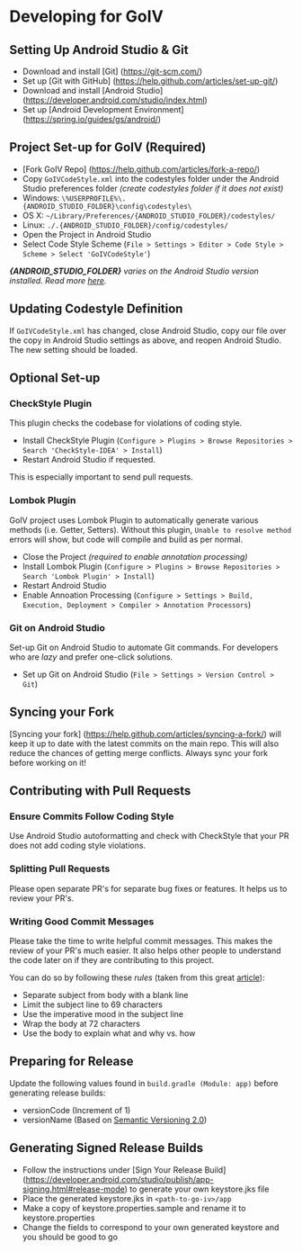 # Developing for GoIV

## Setting Up Android Studio & Git
* Download and install [Git] (https://git-scm.com/)
* Set up [Git with GitHub] (https://help.github.com/articles/set-up-git/)
* Download and install [Android Studio] (https://developer.android.com/studio/index.html)
* Set up [Android Development Environment] (https://spring.io/guides/gs/android/)

## Project Set-up for GoIV (Required)
* [Fork GoIV Repo] (https://help.github.com/articles/fork-a-repo/)
* Copy `GoIVCodeStyle.xml` into the codestyles folder under the Android Studio preferences folder *(create codestyles folder if it does not exist)*
 *  Windows: `\%USERPROFILE%\.{ANDROID_STUDIO_FOLDER}\config\codestyles\`
 *  OS X: `~/Library/Preferences/{ANDROID_STUDIO_FOLDER}/codestyles/`
 *  Linux: `./.{ANDROID_STUDIO_FOLDER}/config/codestyles/`
* Open the Project in Android Studio
* Select Code Style Scheme (`File > Settings > Editor > Code Style > Scheme > Select 'GoIVCodeStyle'`)

*__{ANDROID_STUDIO_FOLDER}__ varies on the Android Studio version installed. Read more [here](http://tools.android.com/tech-docs/configuration).*

## Updating Codestyle Definition
If `GoIVCodeStyle.xml` has changed, close Android Studio, copy our file over the copy in Android Studio settings as above, and reopen Android Studio. The new setting should be loaded.

## Optional Set-up

### CheckStyle Plugin
This plugin checks the codebase for violations of coding style.
* Install CheckStyle Plugin (`Configure > Plugins > Browse Repositories > Search 'CheckStyle-IDEA' > Install`)
* Restart Android Studio if requested.

This is especially important to send pull requests.

### Lombok Plugin
GoIV project uses Lombok Plugin to automatically generate various methods (i.e. Getter, Setters). Without this plugin, `Unable to resolve method` errors will show, but code will compile and build as per normal.
* Close the Project *(required to enable annotation processing)*
* Install Lombok Plugin (`Configure > Plugins > Browse Repositories > Search 'Lombok Plugin' > Install`)
* Restart Android Studio
* Enable Annoation Processing (`Configure > Settings > Build, Execution, Deployment > Compiler > Annotation Processors`)

### Git on Android Studio
Set-up Git on Android Studio to automate Git commands. For developers who are *lazy* and prefer one-click solutions.
* Set up Git on Android Studio (`File > Settings > Version Control > Git`)

## Syncing your Fork
[Syncing your fork] (https://help.github.com/articles/syncing-a-fork/) will keep it up to date with the latest commits on the main repo. This will also reduce the chances of getting merge conflicts. Always sync your fork before working on it!

## Contributing with Pull Requests

### Ensure Commits Follow Coding Style
Use Android Studio autoformatting and check with CheckStyle that your PR does not add coding style violations.

### Splitting Pull Requests
Please open separate PR's for separate bug fixes or features. It helps us to review your PR's.

### Writing Good Commit Messages
Please take the time to write helpful commit messages. This makes the review of your PR's much easier. It also helps other people to understand the code later on if they are contributing to this project.

You can do so by following these *rules* (taken from this great [article](http://chris.beams.io/posts/git-commit/)):

* Separate subject from body with a blank line
* Limit the subject line to 69 characters
* Use the imperative mood in the subject line
* Wrap the body at 72 characters
* Use the body to explain what and why vs. how

## Preparing for Release
Update the following values found in `build.gradle (Module: app)` before generating release builds:
* versionCode (Increment of 1)
* versionName (Based on [Semantic Versioning 2.0](http://semver.org/))

## Generating Signed Release Builds
* Follow the instructions under [Sign Your Release Build] (https://developer.android.com/studio/publish/app-signing.html#release-mode) to generate your own keystore.jks file
* Place the generated keystore.jks in `<path-to-go-iv>/app`
* Make a copy of keystore.properties.sample and rename it to keystore.properties
* Change the fields to correspond to your own generated keystore and you should be good to go
